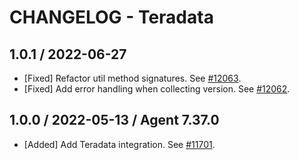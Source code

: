 # CHANGELOG - Teradata

## 1.0.1 / 2022-06-27

* [Fixed] Refactor util method signatures. See [#12063](https://github.com/DataDog/integrations-core/pull/12063).
* [Fixed] Add error handling when collecting version. See [#12062](https://github.com/DataDog/integrations-core/pull/12062).

## 1.0.0 / 2022-05-13 / Agent 7.37.0

* [Added] Add Teradata integration. See [#11701](https://github.com/DataDog/integrations-core/pull/11701).
